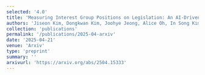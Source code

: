 ```yaml
---
selected: '4.0'
title: 'Measuring Interest Group Positions on Legislation: An AI-Driven Analysis of Lobbying Reports'
authors: 'Jiseon Kim, Dongkwan Kim, Joohye Jeong, Alice Oh, In Song Kim'
collection: 'publications'
permalink: '/publications/2025-04-arxiv'
date: '2025-04-21'
venue: 'Arxiv'
type: 'preprint'
summary: ''
arxivurl: 'https://arxiv.org/abs/2504.15333'
---
```


